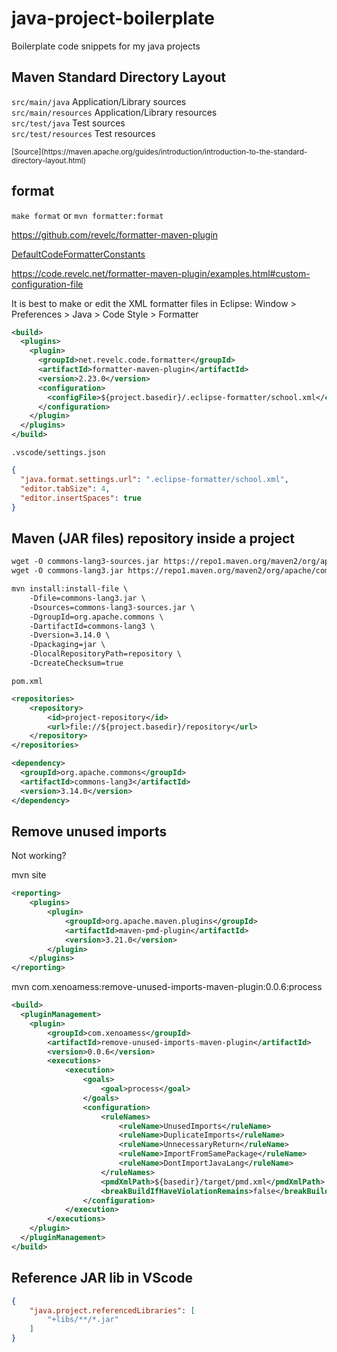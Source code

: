 # java-project-boilerplate

Boilerplate code snippets for my java projects

## Maven Standard Directory Layout

`src/main/java` Application/Library sources<br>
`src/main/resources` Application/Library resources<br>
`src/test/java` Test sources<br>
`src/test/resources` Test resources<br>

<small>
[Source](https://maven.apache.org/guides/introduction/introduction-to-the-standard-directory-layout.html)</small>

## format

`make format` or `mvn formatter:format`

https://github.com/revelc/formatter-maven-plugin

[DefaultCodeFormatterConstants](https://git.eclipse.org/c/jdt/eclipse.jdt.core.git/tree/org.eclipse.jdt.core/formatter/org/eclipse/jdt/core/formatter/DefaultCodeFormatterConstants.java)

https://code.revelc.net/formatter-maven-plugin/examples.html#custom-configuration-file

It is best to make or edit the XML formatter files in Eclipse: Window > Preferences > Java > Code Style > Formatter

```xml
<build>
  <plugins>
    <plugin>
      <groupId>net.revelc.code.formatter</groupId>
      <artifactId>formatter-maven-plugin</artifactId>
      <version>2.23.0</version>
      <configuration>
        <configFile>${project.basedir}/.eclipse-formatter/school.xml</configFile>
      </configuration>
    </plugin>
  </plugins>
</build>
```

`.vscode/settings.json`


```json
{
  "java.format.settings.url": ".eclipse-formatter/school.xml",
  "editor.tabSize": 4,
  "editor.insertSpaces": true
}
```

## Maven (JAR files) repository inside a project

```xml
wget -O commons-lang3-sources.jar https://repo1.maven.org/maven2/org/apache/commons/commons-lang3/3.14.0/commons-lang3-3.14.0-sources.jar
wget -O commons-lang3.jar https://repo1.maven.org/maven2/org/apache/commons/commons-lang3/3.14.0/commons-lang3-3.14.0.jar

mvn install:install-file \
    -Dfile=commons-lang3.jar \
    -Dsources=commons-lang3-sources.jar \
    -DgroupId=org.apache.commons \
    -DartifactId=commons-lang3 \
    -Dversion=3.14.0 \
    -Dpackaging=jar \
    -DlocalRepositoryPath=repository \
    -DcreateChecksum=true
```

`pom.xml`

```xml
<repositories>
    <repository>
        <id>project-repository</id>
        <url>file://${project.basedir}/repository</url>
    </repository>
</repositories>
```

```xml
<dependency>
  <groupId>org.apache.commons</groupId>
  <artifactId>commons-lang3</artifactId>
  <version>3.14.0</version>
</dependency>
```

## Remove unused imports

Not working?

mvn site


```xml
<reporting>
    <plugins>
        <plugin>
            <groupId>org.apache.maven.plugins</groupId>
            <artifactId>maven-pmd-plugin</artifactId>
            <version>3.21.0</version>
        </plugin>
    </plugins>
</reporting>
```

mvn com.xenoamess:remove-unused-imports-maven-plugin:0.0.6:process

```xml
<build>
  <pluginManagement>
    <plugin>
        <groupId>com.xenoamess</groupId>
        <artifactId>remove-unused-imports-maven-plugin</artifactId>
        <version>0.0.6</version>
        <executions>
            <execution>
                <goals>
                    <goal>process</goal>
                </goals>
                <configuration>
                    <ruleNames>
                        <ruleName>UnusedImports</ruleName>
                        <ruleName>DuplicateImports</ruleName>
                        <ruleName>UnnecessaryReturn</ruleName>
                        <ruleName>ImportFromSamePackage</ruleName>
                        <ruleName>DontImportJavaLang</ruleName>
                    </ruleNames>
                    <pmdXmlPath>${basedir}/target/pmd.xml</pmdXmlPath>
                    <breakBuildIfHaveViolationRemains>false</breakBuildIfHaveViolationRemains>
                </configuration>
            </execution>
        </executions>
    </plugin>
  </pluginManagement>
</build>
```

## Reference JAR lib in VScode

```json
{
    "java.project.referencedLibraries": [
        "+libs/**/*.jar"
    ]
}
``````
